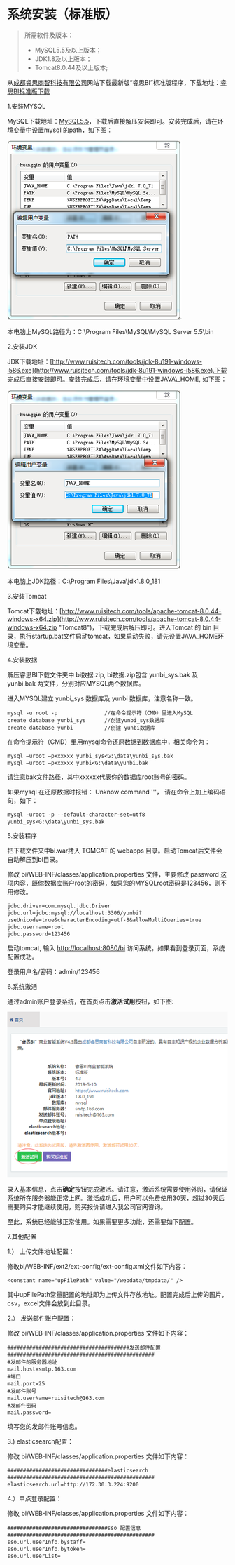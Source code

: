 # 系统安装（标准版）

> 所需软件及版本：
>
> * MySQL5.5及以上版本；
> * JDK1.8及以上版本；
> * Tomcat8.0.44及以上版本;

从[成都睿思商智科技有限公司](http://www.ruisitech.com)网站下载最新版“睿思BI”标准版程序，下载地址：[睿思BI标准版下载](https://www.ruisitech.com/downbase.html)

1.安装MYSQL

MySQL下载地址：[MySQL5.5](http://www.ruisitech.com/tools/mysql5.5.27_win64_zol.zip)，下载后直接解压安装即可。安装完成后，请在环境变量中设置mysql 的path，如下图：

![设置MySQL环境变量](QQ图片20161206144815.png)

本电脑上MySQL路径为：C:\Program Files\MySQL\MySQL Server 5.5\bin

2.安装JDK

JDK下载地址：[http://www.ruisitech.com/tools/jdk-8u191-windows-i586.exe](http://www.ruisitech.com/tools/jdk-8u191-windows-i586.exe).下载完成后直接安装即可。安装完成后，请在环境变量中设置JAVA\_HOME, 如下图：

![设置JDK环境变量](QQ图片20161206145332.png)

本电脑上JDK路径：C:\Program Files\Java\jdk1.8.0\_181

3.安装Tomcat

Tomcat下载地址：[http://www.ruisitech.com/tools/apache-tomcat-8.0.44-windows-x64.zip](http://www.ruisitech.com/tools/apache-tomcat-8.0.44-windows-x64.zip "Tomcat8")，下载完成后解压即可。进入Tomcat 的 bin 目录，执行startup.bat文件启动tomcat，如果启动失败，请先设置JAVA\_HOME环境变量。

4.安装数据

解压睿思BI下载文件夹中 bi数据.zip, bi数据.zip包含 yunbi\_sys.bak 及 yunbi.bak 两文件，分别对应MYSQL两个数据库。

进入MYSQL建立 yunbi\_sys 数据库及 yunbi 数据库，注意名称一致。

```
mysql -u root -p               //在命令提示符（CMD）里进入MySQL
create database yunbi_sys      //创建yunbi_sys数据库
create database yunbi          //创建 yunbi数据库
```

在命令提示符（CMD）里用mysql命令还原数据到数据库中，相关命令为：

```
mysql –uroot –pxxxxxx yunbi_sys<G:\data\yunbi_sys.bak  
mysql –uroot –pxxxxxx yunbi<G:\data\yunbi.bak
```

请注意bak文件路径，其中xxxxxx代表你的数据库root账号的密码。

如果mysql 在还原数据时报错：  Unknow command '\''， 请在命令上加上编码语句，如下：

```
mysql -uroot -p --default-character-set=utf8  yunbi_sys<G:\data\yunbi_sys.bak
```

5.安装程序

把下载文件夹中bi.war拷入 TOMCAT 的 webapps 目录。启动Tomcat后文件会自动解压到bi目录。

修改 bi/WEB-INF/classes/application.properties 文件，主要修改 password 这项内容，既你数据库账户root的密码，如果您的MYSQLroot密码是123456，则不用修改。

```
jdbc.driver=com.mysql.jdbc.Driver
jdbc.url=jdbc:mysql://localhost:3306/yunbi?useUnicode=true&characterEncoding=utf-8&allowMultiQueries=true
jdbc.username=root
jdbc.password=123456
```

启动tomcat, 输入 [http://localhost:8080/bi](http://localhost:8080/bi) 访问系统，如果看到登录页面，系统配置成功。

登录用户名/密码：admin/123456

6.系统激活

通过admin账户登录系统，在首页点击**激活试用**按钮，如下图:

![](/assets/import994.png)

录入基本信息，点击**确定**按钮完成激活。请注意，激活系统需要使用外网，请保证系统所在服务器能正常上网。激活成功后，用户可以免费使用30天，超过30天后需要购买才能继续使用，购买报价请进入我公司官网咨询。

至此，系统已经能够正常使用。如果需要更多功能，还需要如下配置。

7.其他配置

1.） 上传文件地址配置：

修改bi/WEB-INF/ext2/ext-config/ext-config.xml文件如下内容：

```
<constant name="upFilePath" value="/webdata/tmpdata/" />
```

其中upFilePath常量配置的地址即为上传文件存放地址。配置完成后上传的图片，csv，excel文件会放到此目录。

2.） 发送邮件账户配置：

修改 bi/WEB-INF/classes/application.properties 文件如下内容：

```
#######################################发送邮件配置###############################################
#发邮件的服务器地址
mail.host=smtp.163.com
#端口
mail.port=25
#发邮件账号
mail.userName=ruisitech@163.com
#发邮件密码
mail.password=
```

填写您的发邮件账号信息。

3.\) elasticsearch配置：

修改 bi/WEB-INF/classes/application.properties 文件如下内容：

```
################################elasticsearch ###############################################
elasticsearch.url=http://172.30.3.224:9200
```

4.）单点登录配置：

修改 bi/WEB-INF/classes/application.properties 文件如下内容：

```
################################sso 配置信息 ###############################################
sso.url.userInfo.bystaff=
sso.url.userInfo.bytoken=
sso.url.userList=
```



